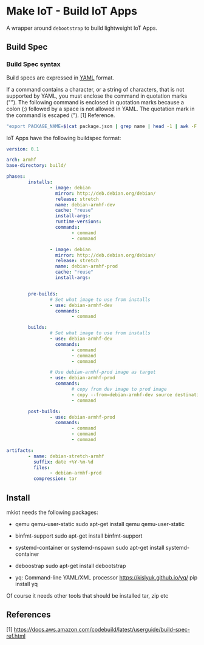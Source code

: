 # Make IoT - Build IoT Apps

A wrapper around `debootstrap` to build lightweight IoT Apps.


## Build Spec


### Build Spec syntax

Build specs are expressed in [YAML](https://yaml.org) format.

If a command contains a character, or a string of characters, that is not supported by YAML,
you must enclose the command in quotation marks (""). The following command is enclosed in
quotation marks because a colon (:) followed by a space is not allowed in YAML.
The quotation mark in the command is escaped (\"). [1] Reference.

```bash
"export PACKAGE_NAME=$(cat package.json | grep name | head -1 | awk -F: '{ print $2 }' | sed 's/[\",]//g')"
```

IoT Apps have the following buildspec format:

```yaml
version: 0.1

arch: armhf
base-directory: build/

phases:
        installs:
                - image: debian
                  mirror: http://deb.debian.org/debian/
                  release: stretch
                  name: debian-armhf-dev
                  cache: "reuse"
                  install-args:
                  runtime-versions:
                  commands:
                        - command
                        - command

                - image: debian
                  mirror: http://deb.debian.org/debian/
                  release: stretch
                  name: debian-armhf-prod
                  cache: "reuse"
                  install-args:


        pre-builds:
                # Set what image to use from installs
                - use: debian-armhf-dev
                  commands:
                        - command

        builds:
                # Set what image to use from installs
                - use: debian-armhf-dev
                  commands:
                        - command
                        - command
                        - command

                # Use debian-armhf-prod image as target
                - use: debian-armhf-prod
                  commands:
                        # copy from dev image to prod image
                        - copy --from=debian-armhf-dev source destination
                        - command

        post-builds:
                - use: debian-armhf-prod
                  commands:
                        - command
                        - command
                        - command

artifacts:
        - name: debian-stretch-armhf
          suffix: date +%Y-%m-%d
          files:
                - debian-armhf-prod
          compression: tar

```



## Install

mkiot needs the following packages:

- qemu qemu-user-static
        sudo apt-get install qemu qemu-user-static

- binfmt-support
        sudo apt-get install binfmt-support

- systemd-container or systemd-nspawn
        sudo apt-get install systemd-container

- deboostrap
        sudo apt-get install debootstrap

- yq: Command-line YAML/XML processor  https://kislyuk.github.io/yq/
        pip install yq


Of course it needs other tools that should be installed tar, zip etc




## References

[1] https://docs.aws.amazon.com/codebuild/latest/userguide/build-spec-ref.html
